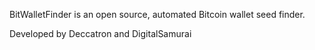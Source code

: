 BitWalletFinder is an open source, automated Bitcoin wallet seed finder.

Developed by Deccatron and DigitalSamurai
